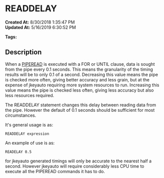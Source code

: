 # READDELAY

**Created At:** 8/30/2018 1:35:47 PM  
**Updated At:** 5/16/2019 6:30:52 PM  

**Tags:**
<badge text='program profiling.' vertical='middle' />

## Description

When a [PIPEREAD](piperead) is executed with a FOR or UNTIL clause, data is sought from the pipe every 0.1 seconds. This means the granularity of the timing results will be to only 0.1 of a second. Decreasing this value means the pipe is checked more often, giving better accuracy and less grain, but at the expense of jkeyauto requiring more system resources to run. Increasing this value means the pipe is checked less often, giving less accuracy but also less resources required.

The READDELAY statement changes this delay between reading data from the pipe. However the default of 0.1 seconds should be sufficient for most circumstances.

It's general usage is as:

```
READDELAY expression
```



An example of use is as:

```
READELAY 0.5
```

for jkeyauto generated timings will only be accurate to the nearest half a second. However jkeyauto will require considerably less CPU time to execute all the PIPEREAD commands it has to do.
